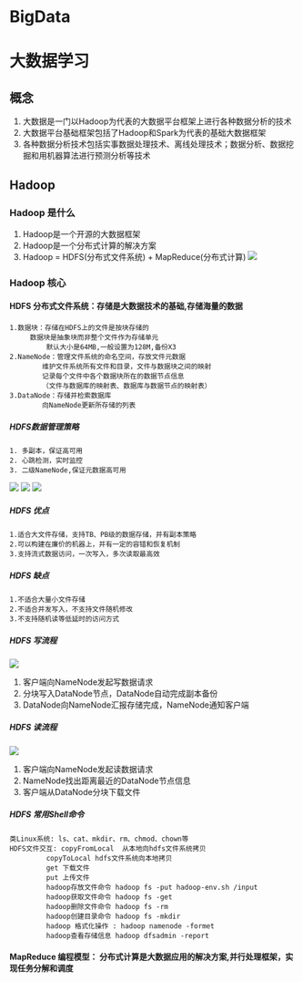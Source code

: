 # BigData
# 大数据学习

## 概念   

1. 大数据是一门以Hadoop为代表的大数据平台框架上进行各种数据分析的技术 
2. 大数据平台基础框架包括了Hadoop和Spark为代表的基础大数据框架
3. 各种数据分析技术包括实事数据处理技术、离线处理技术；数据分析、数据挖掘和用机器算法进行预测分析等技术  

## Hadoop  

### Hadoop 是什么
1. Hadoop是一个开源的大数据框架
2. Hadoop是一个分布式计算的解决方案
3. Hadoop = HDFS(分布式文件系统) + MapReduce(分布式计算) 
![](https://img.mukewang.com/5ab1165c000109df12800720.jpg)
### Hadoop 核心
#### HDFS 分布式文件系统：存储是大数据技术的基础,存储海量的数据
	1.数据块：存储在HDFS上的文件是按块存储的
		 数据块是抽象块而非整个文件作为存储单元
	         默认大小是64MB,一般设置为128M,备份X3
	2.NameNode：管理文件系统的命名空间，存放文件元数据
		    维护文件系统所有文件和目录，文件与数据块之间的映射
		    记录每个文件中各个数据块所在的数据节点信息
		    （文件与数据库的映射表、数据库与数据节点的映射表）
 	3.DataNode：存储并检索数据库
		    向NameNode更新所存储的列表
##### HDFS数据管理策略
	1. 多副本，保证高可用
	2. 心跳检测，实时监控
	3. 二级NameNode,保证元数据高可用
![](https://img1.mukewang.com/5ab4a13a00017fa612800720.jpg)
![](https://img2.mukewang.com/5ab4a16a00018bf712800720.jpg)
![](https://img2.mukewang.com/5ab4a1ab0001767e12800720.jpg)
##### HDFS 优点
	1.适合大文件存储，支持TB、PB级的数据存储，并有副本策略
	2.可以构建在廉价的机器上，并有一定的容错和恢复机制
	3.支持流式数据访问，一次写入，多次读取最高效
##### HDFS 缺点
	1.不适合大量小文件存储
	2.不适合并发写入，不支持文件随机修改
	3.不支持随机读等低延时的访问方式
##### HDFS 写流程
![](https://img4.mukewang.com/5ab4a25d0001428012800720.jpg)
1. 客户端向NameNode发起写数据请求
2. 分块写入DataNode节点，DataNode自动完成副本备份
3. DataNode向NameNode汇报存储完成，NameNode通知客户端
##### HDFS 读流程
![](https://img1.mukewang.com/5ab4a215000140a612800720.jpg)
1. 客户端向NameNode发起读数据请求
2. NameNode找出距离最近的DataNode节点信息
3. 客户端从DataNode分块下载文件
##### HDFS 常用Shell命令
	类Linux系统: ls、cat、mkdir、rm、chmod、chown等
	HDFS文件交互: copyFromLocal  从本地向hdfs文件系统拷贝
		     copyToLocal hdfs文件系统向本地拷贝
		     get 下载文件
		     put 上传文件
		     hadoop存放文件命令 hadoop fs -put hadoop-env.sh /input
		     hadoop获取文件命令 hadoop fs -get
		     hadoop删除文件命令 hadoop fs -rm
		     hadoop创建目录命令 hadoop fs -mkdir
		     hadoop 格式化操作 : hadoop namenode -formet
		     hadoop查看存储信息 hadoop dfsadmin -report

#### MapReduce 编程模型： 分布式计算是大数据应用的解决方案,并行处理框架，实现任务分解和调度
